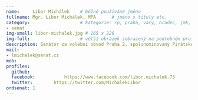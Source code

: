 ```yaml
---
name:     Libor Michálek  	# běžně používáné jméno
fullname: Mgr. Libor Michálek, MPA  	# jméno s tituly etc.
category:                 	# kategorie: rp, praha, vary, hradec, jmk, senat
- senat
img-small: libor-michalek.jpg # 165 x 220
img-full:                 	# větší obrázek zobrazený na podrobném profilu
description: Senátor za volební obvod Praha 2, spolunominovaný Pirátskou stranou             	# kratký popis, max 160 znaků
mail:
- lmichalek@senat.cz
mob:			  
profiles:
  github:                 
  facebook: 		  https://www.facebook.com/libor.michalek.73
  twitter: 		  https://twitter.com/MichalekLibor
ordsenat: 1
---
```

